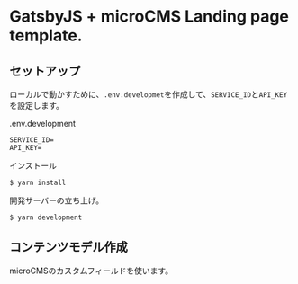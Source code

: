 # GatsbyJS + microCMS Landing page template.

## セットアップ

ローカルで動かすために、`.env.developmet`を作成して、`SERVICE_ID`と`API_KEY`を設定します。

.env.development

```
SERVICE_ID=
API_KEY=
```

インストール

```
$ yarn install
```

開発サーバーの立ち上げ。

```
$ yarn development
```

## コンテンツモデル作成

microCMSのカスタムフィールドを使います。